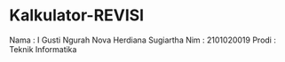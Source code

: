 # Kalkulator-REVISI

Nama : I Gusti Ngurah Nova Herdiana Sugiartha Nim : 2101020019 Prodi : Teknik Informatika
